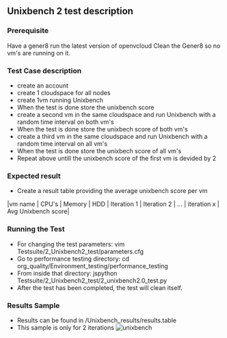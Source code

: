 ## Unixbench 2 test description

### Prerequisite
Have a gener8 run the latest version of openvcloud
Clean the Gener8 so no vm's are running on it.

### Test Case description
- create an account
- create 1 cloudspace for all nodes
- create 1vm running Unixbench
- When the test is done store the unixbench score
- create a second vm in the same cloudspace and run Unixbench with a random time interval on both vm's
- When the test is done store the unixbech score of both vm's
- create a third vm in the same cloudspace and run Unixbench with a random time interval on all vm's
- When the test is done store the unixbech score of all vm's
- Repeat above untill the unixbench score of the first vm is devided by 2

### Expected result
- Create a result table providing the average unixbench score per vm  

|vm name  | CPU's  | Memory | HDD | Iteration 1 | Iteration 2 | ... | iteration x | Avg Unixbench score|

### Running the Test
- For changing the test parameters: vim Testsuite/2_Unixbench2_test/parameters.cfg 
- Go to performance testing directory: cd org_quality/Environment_testing/performance_testing
- From inside that directory:  jspython Testsuite/2_Unixbench2_test/2_unixbench2.0_test.py 
- After the test has been completed, the test will clean itself.

### Results Sample
- Results can be found in /Unixbench_results/results.table
- This sample is only for 2 iterations
![unixbench](https://cloud.githubusercontent.com/assets/15011431/14142022/b3a054de-f68b-11e5-8996-259aca0fba93.png)


